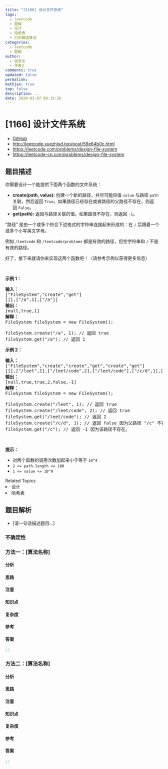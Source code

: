 ```yaml
---
title: "[1166] 设计文件系统"
tags:
  - leetcode
  - 题解
  - 设计
  - 哈希表
  - 力扣精选算法
categories:
  - leetcode
  - 题解
author:
  - 张学志
  - 作者2
comments: true
updated: false
permalink:
mathjax: true
top: false
description: ...
date: 2020-03-07 00:19:26
---
```



# [1166] 设计文件系统
* [GitHub](https://github.com/algoboy101/LeetCodeCrowdsource/tree/master/_posts/QA/%5B1166%5D%20%E8%AE%BE%E8%AE%A1%E6%96%87%E4%BB%B6%E7%B3%BB%E7%BB%9F.md)
* http://leetcode.xuezhisd.top/post/59e64b0c.html
* https://leetcode.com/problems/design-file-system
* https://leetcode-cn.com/problems/design-file-system


## 题目描述

<p>你需要设计一个能提供下面两个函数的文件系统：</p>

<ul>
	<li><strong>create(path, value):</strong>&nbsp;创建一个新的路径，并尽可能将值 <code>value</code> 与路径 <code>path</code> 关联，然后返回&nbsp;<code>True</code>。如果路径已经存在或者路径的父路径不存在，则返回&nbsp;<code>False</code>。</li>
	<li><strong>get(path):</strong>&nbsp;返回与路径关联的值。如果路径不存在，则返回&nbsp;<code>-1</code>。</li>
</ul>

<p>&ldquo;路径&rdquo; 是由一个或多个符合下述格式的字符串连接起来形成的：在&nbsp;<code>/</code>&nbsp;后跟着一个或多个小写英文字母。</p>

<p>例如&nbsp;<code>/leetcode</code>&nbsp;和&nbsp;<code>/leetcode/problems</code>&nbsp;都是有效的路径，但空字符串和&nbsp;<code>/</code>&nbsp;不是有效的路径。</p>

<p>好了，接下来就请你来实现这两个函数吧！（请参考示例以获得更多信息）</p>

<p>&nbsp;</p>

<p><strong>示例 1：</strong></p>

<pre><strong>输入：</strong> 
[&quot;FileSystem&quot;,&quot;create&quot;,&quot;get&quot;]
[[],[&quot;/a&quot;,1],[&quot;/a&quot;]]
<strong>输出：</strong> 
[null,true,1]
<strong>解释：</strong> 
FileSystem fileSystem = new FileSystem();

fileSystem.create(&quot;/a&quot;, 1); // 返回 true
fileSystem.get(&quot;/a&quot;); // 返回 1
</pre>

<p><strong>示例 2：</strong></p>

<pre><strong>输入：</strong> 
[&quot;FileSystem&quot;,&quot;create&quot;,&quot;create&quot;,&quot;get&quot;,&quot;create&quot;,&quot;get&quot;]
[[],[&quot;/leet&quot;,1],[&quot;/leet/code&quot;,2],[&quot;/leet/code&quot;],[&quot;/c/d&quot;,1],[&quot;/c&quot;]]
<strong>输出：</strong> 
[null,true,true,2,false,-1]
<strong>解释：</strong>
FileSystem fileSystem = new FileSystem();

fileSystem.create(&quot;/leet&quot;, 1); // 返回 true
fileSystem.create(&quot;/leet/code&quot;, 2); // 返回 true
fileSystem.get(&quot;/leet/code&quot;); // 返回 2
fileSystem.create(&quot;/c/d&quot;, 1); // 返回 false 因为父路径 &quot;/c&quot; 不存在。
fileSystem.get(&quot;/c&quot;); // 返回 -1 因为该路径不存在。
</pre>

<p>&nbsp;</p>

<p><strong>提示：</strong></p>

<ul>
	<li>对两个函数的调用次数加起来小于等于&nbsp;<code>10^4</code></li>
	<li><code>2 &lt;= path.length &lt;= 100</code></li>
	<li><code>1 &lt;= value &lt;= 10^9</code></li>
</ul>
<div><div>Related Topics</div><div><li>设计</li><li>哈希表</li></div></div>


## 题目解析
* [请一句话描述题目...]

### 不确定性


### 方法一：[算法名称]

#### 分析

#### 思路

#### 注意

#### 知识点

#### 复杂度

#### 参考

#### 答案

```cpp
//
```


### 方法二：[算法名称]

#### 分析

#### 思路

#### 注意

#### 知识点

#### 复杂度

#### 参考

#### 答案

```cpp
//
```


